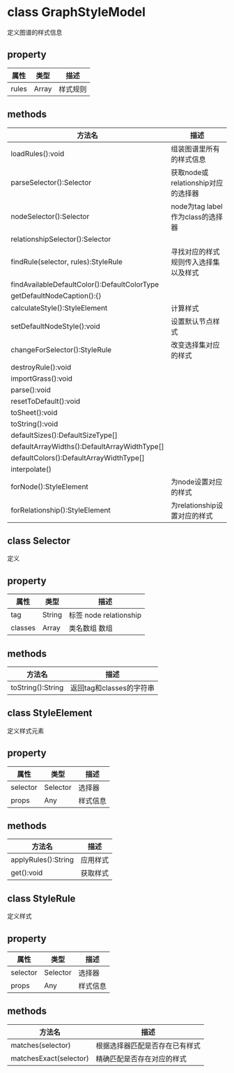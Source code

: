 # class GraphStyleModel

定义图谱的样式信息

## property

|属性|类型|描述|
| --- | --- | --- |
|rules|Array|样式规则

## methods

|方法名|描述|
| --- | --- |
|loadRules():void|组装图谱里所有的样式信息
|parseSelector():Selector|获取node或relationship对应的选择器
|nodeSelector():Selector|node为tag label作为class的选择器
|relationshipSelector():Selector|
|findRule(selector, rules):StyleRule|寻找对应的样式规则传入选择集以及样式
|findAvailableDefaultColor():DefaultColorType|
|getDefaultNodeCaption():{}|
|calculateStyle():StyleElement|计算样式
|setDefaultNodeStyle():void|设置默认节点样式
|changeForSelector():StyleRule|改变选择集对应的样式
|destroyRule():void|
|importGrass():void|
|parse():void|
|resetToDefault():void|
|toSheet():void|
|toString():void|
|defaultSizes():DefaultSizeType[]|
|defaultArrayWidths():DefaultArrayWidthType[]|
|defaultColors():DefaultArrayWidthType[]|
|interpolate()|
|forNode():StyleElement|为node设置对应的样式
|forRelationship():StyleElement|为relationship设置对应的样式

## class Selector

定义

## property

|属性|类型|描述|
| --- | --- | --- |
|tag|String|标签 node relationship
|classes|Array|类名数组 数组


## methods

|方法名|描述|
| --- | --- |
|toString():String|返回tag和classes的字符串

## class StyleElement

定义样式元素

## property

|属性|类型|描述|
| --- | --- | --- |
|selector|Selector|选择器
|props|Any|样式信息


## methods

|方法名|描述|
| --- | --- |
|applyRules():String|应用样式
|get():void|获取样式


## class StyleRule

定义样式

## property

|属性|类型|描述|
| --- | --- | --- |
|selector|Selector|选择器
|props|Any|样式信息


## methods

|方法名|描述|
| --- | --- |
|matches(selector)|根据选择器匹配是否存在已有样式
|matchesExact(selector)|精确匹配是否存在对应的样式